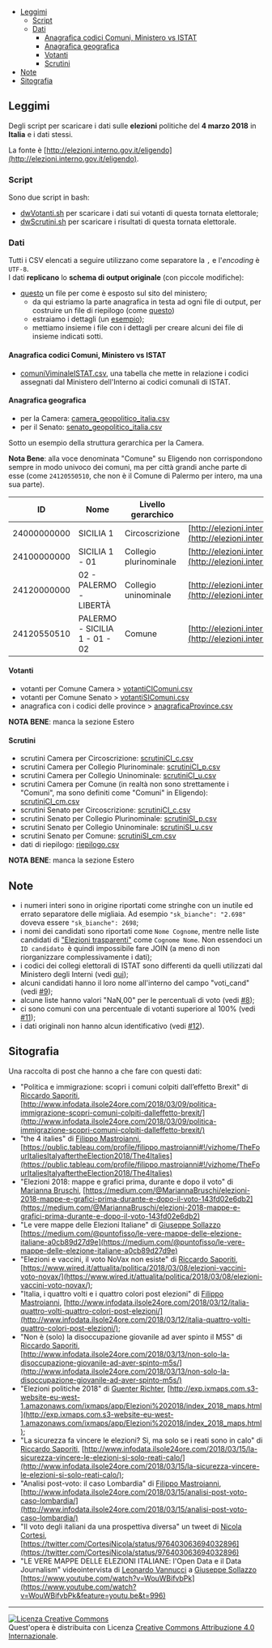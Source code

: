 <!-- TOC -->

- [Leggimi](#leggimi)
    - [Script](#script)
    - [Dati](#dati)
        - [Anagrafica codici Comuni, Ministero vs ISTAT](#anagrafica-codici-comuni-ministero-vs-istat)
        - [Anagrafica geografica](#anagrafica-geografica)
        - [Votanti](#votanti)
        - [Scrutini](#scrutini)
- [Note](#note)
- [Sitografia](#sitografia)

<!-- /TOC -->

## Leggimi

Degli script per scaricare i dati sulle **elezioni** politiche del **4 marzo 2018** in **Italia** e i dati stessi.

La fonte è [http://elezioni.interno.gov.it/eligendo](http://elezioni.interno.gov.it/eligendo).

### Script

Sono due script in bash:

- [dwVotanti.sh](./dwVotanti.sh) per scaricare i dati sui votanti di questa tornata elettorale;
- [dwScrutini.sh](./dwScrutini.sh) per scaricare i risultati di questa tornata elettorale.

### Dati

Tutti i CSV elencati a seguire utilizzano come separatore la `,` e l'*encoding* è `UTF-8`. 
<br>I dati **replicano** lo **schema di output originale** (con piccole modifiche):

- [questo](https://github.com/ondata/elezionipolitiche2018/blob/master/rawData/scrutiniCI_c01000000000.json) un file per come è esposto sul sito del ministero;
  - da qui estriamo la parte anagrafica in testa ad ogni file di output, per costruire un file di riepilogo (come [questo](https://github.com/ondata/elezionipolitiche2018/blob/master/dati/riepilogo.json))
  - estraiamo i dettagli (un [esempio](https://github.com/ondata/elezionipolitiche2018/blob/master/scrutini/scrutiniCI_c01000000000.json));
  - mettiamo insieme i file con i dettagli per creare  alcuni dei file di insieme indicati sotti.

#### Anagrafica codici Comuni, Ministero vs ISTAT

  - [comuniViminaleISTAT.csv](./risorse/comuniViminaleISTAT.csv), una tabella che mette in relazione i codici assegnati dal Ministero dell'Interno ai codici comunali di ISTAT.
#### Anagrafica geografica

- per la Camera: [camera_geopolitico_italia.csv](./dati/camera_geopolitico_italia.csv)
- per il Senato: [senato_geopolitico_italia.csv](./dati/senato_geopolitico_italia.csv)

Sotto un esempio della struttura gerarchica per la Camera.

**Nota Bene**: alla voce denominata "Comune" su Eligendo non corrispondono sempre in modo univoco dei comuni, ma per città grandi anche parte di esse (come `24120550510`, che non è il Comune di Palermo per intero, ma una sua parte).

| ID          | Nome                          | Livello gerarchico     | URI                                                                                                                                                            | 
|-------------|-------------------------------|------------------------|----------------------------------------------------------------------------------------------------------------------------------------------------------------| 
| 24000000000 | SICILIA 1 | Circoscrizione | [http://elezioni.interno.gov.it/camera/scrutini/20180304/scrutiniCI24000000000](http://elezioni.interno.gov.it/camera/scrutini/20180304/scrutiniCI24000000000) | 
| 24100000000 | SICILIA 1 - 01 | Collegio plurinominale | [http://elezioni.interno.gov.it/camera/scrutini/20180304/scrutiniCI24100000000](http://elezioni.interno.gov.it/camera/scrutini/20180304/scrutiniCI24100000000) | 
| 24120000000 | 02 - PALERMO - LIBERTÀ | Collegio uninominale | [http://elezioni.interno.gov.it/camera/scrutini/20180304/scrutiniCI24120000000](http://elezioni.interno.gov.it/camera/scrutini/20180304/scrutiniCI24120000000) | 
| 24120550510 | PALERMO - SICILIA 1 - 01 - 02 | Comune | [http://elezioni.interno.gov.it/camera/scrutini/20180304/scrutiniCI24120550510](http://elezioni.interno.gov.it/camera/scrutini/20180304/scrutiniCI24120550510) | 



#### Votanti

- votanti per Comune Camera > [votantiCIComuni.csv](./dati/votantiCIComuni.csv)
- votanti per Comune Senato > [votantiSIComuni.csv](./dati/votantiSIComuni.csv)
- anagrafica con i codici delle province > [anagraficaProvince.csv](./dati/anagraficaProvince.csv)

**NOTA BENE**: manca la sezione Estero

#### Scrutini

- scrutini Camera per Circoscrizione: [scrutiniCI_c.csv](./dati/scrutiniCI_c.csv)
- scrutini Camera per Collegio Plurinominale: [scrutiniCI_p.csv](./dati/scrutiniCI_p.csv)
- scrutini Camera per Collegio Uninominale: [scrutiniCI_u.csv](./dati/scrutiniCI_u.csv)
- scrutini Camera per Comune (in realtà non sono strettamente i "Comuni", ma sono definiti come "Comuni" in Eligendo): [scrutiniCI_cm.csv](./dati/scrutiniCI_cm.csv)
- scrutini Senato per Circoscrizione: [scrutiniCI_c.csv](./dati/scrutiniSI_c.csv)
- scrutini Senato per Collegio Plurinominale: [scrutiniSI_p.csv](./dati/scrutiniSI_p.csv)
- scrutini Senato per Collegio Uninominale: [scrutiniSI_u.csv](./dati/scrutiniSI_u.csv)
- scrutini Senato per Comune: [scrutiniSI_cm.csv](./dati/scrutiniSI_cm.csv)
- dati di riepilogo: [riepilogo.csv](./dati/riepilogo.csv)


**NOTA BENE**: manca la sezione Estero

## Note

- i numeri interi sono in origine riportati come stringhe con un inutile ed errato separatore delle migliaia. Ad esempio `"sk_bianche": "2.698"` doveva essere `"sk_bianche": 2698`;
- i nomi dei candidati sono riportati come `Nome Cognome`, mentre nelle liste candidati di ["Elezioni trasparenti"](http://dait.interno.gov.it/elezioni/trasparenza) come `Cognome Nome`. Non essendoci un `ID candidato `è quindi impossibile fare JOIN (a meno di non riorganizzare complessivamente i dati);
- i codici dei collegi elettorali di ISTAT sono differenti da quelli utilizzati dal Ministero degli Interni  (vedi [qui](https://forum.italia.it/t/sui-dati-dei-collegi-elettorali/2625));
- alcuni candidati hanno il loro nome all'interno del campo "voti_cand" (vedi [#9](https://github.com/ondata/elezionipolitiche2018/issues/9));
- alcune liste hanno valori "NaN,00" per le percentuali di voto (vedi [#8](https://github.com/ondata/elezionipolitiche2018/issues/8));
- ci sono comuni con una percentuale di votanti superiore al 100% (vedi [#11](https://github.com/ondata/elezionipolitiche2018/issues/11));
- i dati originali non hanno alcun identificativo (vedi [#12](https://github.com/ondata/elezionipolitiche2018/issues/12)).

## Sitografia

Una raccolta di post che hanno a che fare con questi dati:

- "Politica e immigrazione: scopri i comuni colpiti dall’effetto Brexit" di [Riccardo Saporiti](https://twitter.com/sapomnia), [http://www.infodata.ilsole24ore.com/2018/03/09/politica-immigrazione-scopri-comuni-colpiti-dalleffetto-brexit/](http://www.infodata.ilsole24ore.com/2018/03/09/politica-immigrazione-scopri-comuni-colpiti-dalleffetto-brexit/)
- "the 4 italies" di [Filippo Mastroianni](https://twitter.com/FilMastroianni),  [https://public.tableau.com/profile/filippo.mastroianni#!/vizhome/TheFourItaliesItalyaftertheElection2018/The4Italies](https://public.tableau.com/profile/filippo.mastroianni#!/vizhome/TheFourItaliesItalyaftertheElection2018/The4Italies)
- "Elezioni 2018: mappe e grafici prima, durante e dopo il voto" di [Marianna Bruschi](https://twitter.com/MariannaBruschi), [https://medium.com/@MariannaBruschi/elezioni-2018-mappe-e-grafici-prima-durante-e-dopo-il-voto-143fd02e6db2](https://medium.com/@MariannaBruschi/elezioni-2018-mappe-e-grafici-prima-durante-e-dopo-il-voto-143fd02e6db2)
- "Le vere mappe delle Elezioni Italiane" di [Giuseppe Sollazzo](https://twitter.com/puntofisso) [https://medium.com/@puntofisso/le-vere-mappe-delle-elezione-italiane-a0cb89d27d9e](https://medium.com/@puntofisso/le-vere-mappe-delle-elezione-italiane-a0cb89d27d9e)
- "Elezioni e vaccini, il voto NoVax non esiste" di  [Riccardo Saporiti](https://twitter.com/sapomnia), [https://www.wired.it/attualita/politica/2018/03/08/elezioni-vaccini-voto-novax/](https://www.wired.it/attualita/politica/2018/03/08/elezioni-vaccini-voto-novax/);
- "Italia, i quattro volti e i quattro colori post elezioni" di [Filippo Mastroianni](https://twitter.com/FilMastroianni), [http://www.infodata.ilsole24ore.com/2018/03/12/italia-quattro-volti-quattro-colori-post-elezioni/](http://www.infodata.ilsole24ore.com/2018/03/12/italia-quattro-volti-quattro-colori-post-elezioni/);
- "Non è (solo) la disoccupazione giovanile ad aver spinto il M5S" di [Riccardo Saporiti](https://twitter.com/sapomnia), [http://www.infodata.ilsole24ore.com/2018/03/13/non-solo-la-disoccupazione-giovanile-ad-aver-spinto-m5s/](http://www.infodata.ilsole24ore.com/2018/03/13/non-solo-la-disoccupazione-giovanile-ad-aver-spinto-m5s/)
- "Elezioni politiche 2018" di [Guenter Richter](https://twitter.com/grichter), [http://exp.ixmaps.com.s3-website-eu-west-1.amazonaws.com/ixmaps/app/Elezioni%202018/index_2018_maps.html](http://exp.ixmaps.com.s3-website-eu-west-1.amazonaws.com/ixmaps/app/Elezioni%202018/index_2018_maps.html);
- "La sicurezza fa vincere le elezioni? Sì, ma solo se i reati sono in calo" di [Riccardo Saporiti](https://twitter.com/sapomnia), [http://www.infodata.ilsole24ore.com/2018/03/15/la-sicurezza-vincere-le-elezioni-si-solo-reati-calo/](http://www.infodata.ilsole24ore.com/2018/03/15/la-sicurezza-vincere-le-elezioni-si-solo-reati-calo/);
- "Analisi post-voto: il caso Lombardia" di [Filippo Mastroianni](https://twitter.com/FilMastroianni), [http://www.infodata.ilsole24ore.com/2018/03/15/analisi-post-voto-caso-lombardia/](http://www.infodata.ilsole24ore.com/2018/03/15/analisi-post-voto-caso-lombardia/)
- "Il voto degli italiani da una prospettiva diversa" un tweet di [Nicola Cortesi](https://twitter.com/CortesiNicola), [https://twitter.com/CortesiNicola/status/976403063694032896](https://twitter.com/CortesiNicola/status/976403063694032896)
- "LE VERE MAPPE DELLE ELEZIONI ITALIANE: l'Open Data e il Data Journalism" videointervista di [Leonardo Vannucci](https://www.youtube.com/channel/UCwjVCzS-msUI27VXwihp2Qw) a [Giuseppe Sollazzo](https://twitter.com/puntofisso) [https://www.youtube.com/watch?v=WouWBifvbPk](https://www.youtube.com/watch?v=WouWBifvbPk&feature=youtu.be&t=996)

---

<a rel="license" href="http://creativecommons.org/licenses/by/4.0/"><img alt="Licenza Creative Commons" style="border-width:0" src="https://i.creativecommons.org/l/by/4.0/88x31.png" /></a><br />Quest'opera è distribuita con Licenza <a rel="license" href="http://creativecommons.org/licenses/by/4.0/">Creative Commons Attribuzione 4.0 Internazionale</a>.

